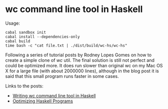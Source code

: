 wc command line tool in Haskell
=====

Usage:

    cabal sandbox init
    cabal install --dependencies-only
    cabal build
    time bash -c "cat file.txt | ./dist/build/wc-hs/wc-hs"

Following a series of tutorial posts by Rodney Lopes Gomes on how to create a
simple clone of *wc* util. The final solution is still not perfect and could be
optimized more. It does run slower than original wc on my Mac OS X for a large
file (with about 2000000 lines), although in the blog post it is said that this
small program runs faster in some cases.

Links to the posts:
* [Writing wc command line tool in Haskell](http://rlgomes.github.io/work/haskell/2011/11/13/13.00-Writing-wc-command-line-tool-in-Haskell.html)
* [Optimizing Haskell Programs](http://rlgomes.github.io/work/haskell/2011/11/14/20.30-Optimizing-Haskell-Programs.html)
